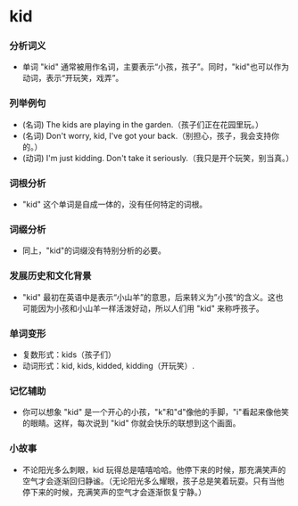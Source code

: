 # kid

### 分析词义

  

*   单词 "kid" 通常被用作名词，主要表示“小孩，孩子”。同时，"kid"也可以作为动词，表示“开玩笑，戏弄”。

  

### 列举例句

  

*   (名词) The kids are playing in the garden.（孩子们正在花园里玩。）
*   (名词) Don't worry, kid, I've got your back.（别担心，孩子，我会支持你的。）
*   (动词) I'm just kidding. Don't take it seriously.（我只是开个玩笑，别当真。）

  

### 词根分析

  

*   "kid" 这个单词是自成一体的，没有任何特定的词根。

  

### 词缀分析

  

*   同上，"kid"的词缀没有特别分析的必要。

  

### 发展历史和文化背景

  

*   "kid" 最初在英语中是表示“小山羊”的意思，后来转义为”小孩“的含义。这也可能因为小孩和小山羊一样活泼好动，所以人们用 "kid" 来称呼孩子。

  

### 单词变形

  

*   复数形式：kids（孩子们）
*   动词形式：kid, kids, kidded, kidding（开玩笑）.

  

### 记忆辅助

  

*   你可以想象 "kid" 是一个开心的小孩，"k"和"d"像他的手脚，"i"看起来像他笑的眼睛。这样，每次说到 "kid" 你就会快乐的联想到这个画面。

  

### 小故事

  

*   不论阳光多么刺眼，kid 玩得总是嘻嘻哈哈。他停下来的时候，那充满笑声的空气才会逐渐回归静谧。（无论阳光多么耀眼，孩子总是笑着玩耍。只有当他停下来的时候，充满笑声的空气才会逐渐恢复宁静。）
